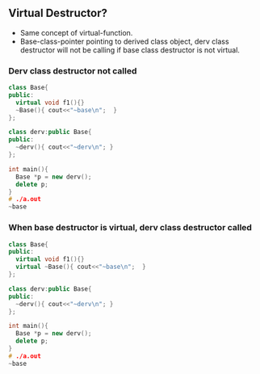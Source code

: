 ## Virtual Destructor?
- Same concept of virtual-function. 
- Base-class-pointer pointing to derived class object, derv class destructor will not be calling if base class destructor is not virtual.

### Derv class destructor not called
```c++
class Base{
public:
  virtual void f1(){}
  ~Base(){ cout<<"~base\n";  }
};

class derv:public Base{
public:
  ~derv(){ cout<<"~derv\n"; }
};

int main(){
  Base *p = new derv();
  delete p;
}
# ./a.out
~base
```

### When base destructor is virtual, derv class destructor called
```c++
class Base{
public:
  virtual void f1(){}
  virtual ~Base(){ cout<<"~base\n";  }
};

class derv:public Base{
public:
  ~derv(){ cout<<"~derv\n"; }
};

int main(){
  Base *p = new derv();
  delete p;
}
# ./a.out
~base
```
